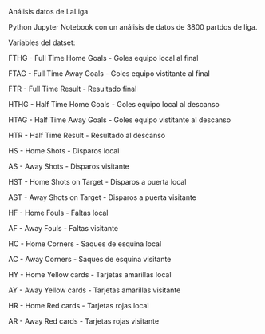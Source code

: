 Análisis datos de LaLiga

Python Jupyter Notebook con un análisis de datos de 3800 partdos de liga.

Variables del datset:

FTHG	- Full Time Home Goals - Goles equipo local al final

FTAG	- Full Time Away Goals - Goles equipo vistitante al final

FTR	  - Full Time Result - Resultado final

HTHG	- Half Time Home Goals - Goles equipo local al descanso

HTAG	- Half Time Away Goals - Goles equipo vistitante al descanso

HTR	  - Half Time Result - Resultado al descanso

HS	  - Home Shots - Disparos local

AS	  - Away Shots - Disparos visitante

HST	  - Home Shots on Target - Disparos a puerta local

AST	  - Away Shots on Target - Disparos a puerta visitante

HF	  - Home Fouls - Faltas local

AF	  - Away Fouls - Faltas visitante 

HC	  - Home Corners - Saques de esquina local

AC	  - Away Corners - Saques de esquina visitante

HY	  - Home Yellow cards - Tarjetas amarillas local

AY	  - Away Yellow cards - Tarjetas amarillas visitante  

HR	  - Home Red cards - Tarjetas rojas local

AR    - Away Red cards - Tarjetas rojas visitante
